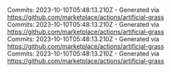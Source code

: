 Commits: 2023-10-10T05:48:13.210Z - Generated via https://github.com/marketplace/actions/artificial-grass
<br>
Commits: 2023-10-10T05:48:13.210Z - Generated via https://github.com/marketplace/actions/artificial-grass
<br>
Commits: 2023-10-10T05:48:13.210Z - Generated via https://github.com/marketplace/actions/artificial-grass
<br>
Commits: 2023-10-10T05:48:13.210Z - Generated via https://github.com/marketplace/actions/artificial-grass
<br>
